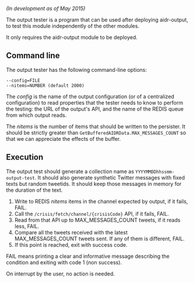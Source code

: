 _(In development as of May 2015)_

The output tester is a program that can be used after deploying aidr-output, to test this module independently of the other modules.

It only requires the aidr-output module to be deployed.

## Command line

The output tester has the following command-line options:

```
--config=FILE
--nitems=NUMBER (default 2000)
```

The _config_ is the name of the output configuration (or of a centralized configuration) to read properties that the tester needs to know to perform the testing: the URL of the output's API, and the name of the REDIS queue from which output reads.

The _nitems_ is the number of items that should be written to the persister. It should be strictly greater than `GetBufferedAIDRData.MAX_MESSAGES_COUNT` so that we can appreciate the effects of the buffer.

## Execution

The output test should generate a collection name as `YYYYMMDDhhssmm-output-test`. It should also generate synthetic Twitter messages with fixed texts but random tweetids. It should keep those messages in memory for the duration of the text.

1. Write to REDIS _nitems_ items in the channel expected by output, if it fails, FAIL.
1. Call the `/crisis/fetch/channel/{crisisCode}` API, if it fails, FAIL.
1. Read from that API up to MAX_MESSAGES_COUNT tweets, if it reads less, FAIL.
1. Compare all the tweets received with the latest MAX_MESSAGES_COUNT tweets sent. If any of them is different, FAIL.
1. If this point is reached, exit with success code.

FAIL means printing a clear and informative message describing the condition and exiting with code 1 (non success).

On interrupt by the user, no action is needed.